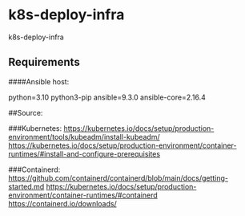# k8s-deploy-infra
k8s-deploy-infra


## Requirements

####Ansible host:

python=3.10
python3-pip
ansible=9.3.0
ansible-core=2.16.4




##Source:

###Kubernetes:
https://kubernetes.io/docs/setup/production-environment/tools/kubeadm/install-kubeadm/
https://kubernetes.io/docs/setup/production-environment/container-runtimes/#install-and-configure-prerequisites

###Containerd:
https://github.com/containerd/containerd/blob/main/docs/getting-started.md
https://kubernetes.io/docs/setup/production-environment/container-runtimes/#containerd
https://containerd.io/downloads/